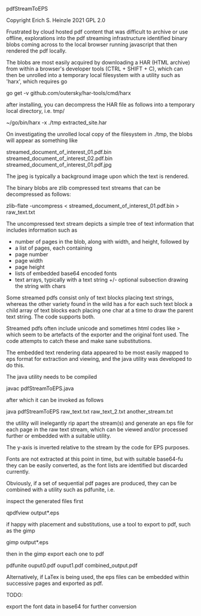 pdfStreamToEPS

Copyright Erich S. Heinzle 2021
GPL 2.0

Frustrated by cloud hosted pdf content that was difficult to archive or use offline, explorations into the pdf streaming infrastructure identified binary blobs coming across to the local browser running javascript that then rendered the pdf locally.

The blobs are most easily acquired by downloading a HAR (HTML archive) from within a browser's developer tools (CTRL + SHIFT + C), which can then be unrolled into a temporary local filesystem with a utility such as 'harx', which requires go

  go get -v github.com/outersky/har-tools/cmd/harx

after installing, you can decompress the HAR file as follows into a temporary local directory, i.e. tmp/

  ~/go/bin/harx -x ./tmp extracted_site.har

On investigating the unrolled local copy of the filesystem in ./tmp, the blobs will appear as something like

  streamed_document_of_interest_01.pdf.bin
  streamed_document_of_interest_02.pdf.bin
  streamed_document_of_interest_01.pdf.jpg

The jpeg is typically a background image upon which the text is rendered.

The binary blobs are zlib compressed text streams that can be decompressed as follows:

zlib-flate -uncompress < streamed_document_of_interest_01.pdf.bin > raw_text.txt

The uncompressed text stream depicts a simple tree of text information that includes information such as 

  - number of pages in the blob, along with width, and height, followed by
  - a list of pages, each containing
  - page number
  - page width
  - page height
  - lists of embedded base64 encoded fonts
  - text arrays, typically with a text string +/- optional subsection drawing the string with chars

Some streamed pdfs consist only of text blocks placing text strings, whereas the other variety found in the wild has a for each such text block a child array of text blocks each placing one char at a time to draw the parent text string. The code supports both.

Streamed pdfs often include unicode and sometimes html codes like &gt; which seem to be artefacts of the exporter and the original font used. The code attempts to catch these and make sane substitutions.

The embedded text rendering data appeared to be most easily mapped to eps format for extraction and viewing, and the java utility was developed to do this.

The java utility needs to be compiled

  javac pdfStreamToEPS.java

after which it can be invoked as follows

  java pdfStreamToEPS raw_text.txt raw_text_2.txt another_stream.txt

the utility will inelegantly rip apart the stream(s) and generate an eps file for each page in the raw text stream, which can be viewed and/or processed further or embedded with a suitable utility.

The y-axis is inverted relative to the stream by the code for EPS purposes. 

Fonts are not extracted at this point in time, but with suitable base64-fu they can be easily converted, as the font lists are identified but discarded currently.

Obviously, if a set of sequential pdf pages are produced, they can be combined with a utility such as pdfunite, i.e.

inspect the generated files first

  qpdfview output*.eps
  
if happy with placement and substitutions, use a tool to export to pdf, such as the gimp

  gimp output*.eps
  
then in the gimp export each one to pdf

  pdfunite ouput0.pdf ouput1.pdf combined_output.pdf

Alternatively, if LaTex is being used, the eps files can be embedded within successive pages and exported as pdf.

TODO: 

  export the font data in base64 for further conversion
